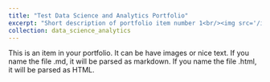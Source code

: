 ```yaml
---
title: "Test Data Science and Analytics Portfolio"
excerpt: "Short description of portfolio item number 1<br/><img src='/images/500x300.png'>"
collection: data_science_analytics
---
```


This is an item in your portfolio. It can be have images or nice text. If you name the file .md, it will be parsed as markdown. If you name the file .html, it will be parsed as HTML. 